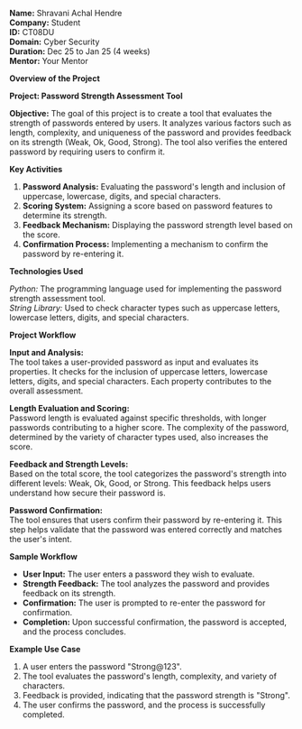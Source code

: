 **Name:** Shravani Achal Hendre  
**Company:** Student  
**ID:** CT08DU  
**Domain:** Cyber Security  
**Duration:** Dec 25 to Jan 25 (4 weeks)  
**Mentor:** Your Mentor

**Overview of the Project**

**Project: Password Strength Assessment Tool**

**Objective:**
      The goal of this project is to create a tool that evaluates the strength of passwords entered by users. It analyzes various factors such as length, complexity, and uniqueness of the password and provides feedback on its strength (Weak, Ok, Good, Strong). The tool also verifies the entered password by requiring users to confirm it.

**Key Activities**

1) **Password Analysis:** Evaluating the password's length and inclusion of uppercase, lowercase, digits, and special characters.
2) **Scoring System:** Assigning a score based on password features to determine its strength.
3) **Feedback Mechanism:** Displaying the password strength level based on the score.
4) **Confirmation Process:** Implementing a mechanism to confirm the password by re-entering it.

**Technologies Used**

*Python:* The programming language used for implementing the password strength assessment tool.  
*String Library:* Used to check character types such as uppercase letters, lowercase letters, digits, and special characters.

**Project Workflow**

**Input and Analysis:**  
      The tool takes a user-provided password as input and evaluates its properties. It checks for the inclusion of uppercase letters, lowercase letters, digits, and special characters. Each property contributes to the overall assessment.

**Length Evaluation and Scoring:**  
      Password length is evaluated against specific thresholds, with longer passwords contributing to a higher score. The complexity of the password, determined by the variety of character types used, also increases the score.

**Feedback and Strength Levels:**  
      Based on the total score, the tool categorizes the password's strength into different levels: Weak, Ok, Good, or Strong. This feedback helps users understand how secure their password is.

**Password Confirmation:**  
      The tool ensures that users confirm their password by re-entering it. This step helps validate that the password was entered correctly and matches the user's intent.

**Sample Workflow**

- **User Input:** The user enters a password they wish to evaluate.  
- **Strength Feedback:** The tool analyzes the password and provides feedback on its strength.  
- **Confirmation:** The user is prompted to re-enter the password for confirmation.  
- **Completion:** Upon successful confirmation, the password is accepted, and the process concludes.

**Example Use Case**
1. A user enters the password "Strong@123".
2. The tool evaluates the password's length, complexity, and variety of characters.
3. Feedback is provided, indicating that the password strength is "Strong".
4. The user confirms the password, and the process is successfully completed.
